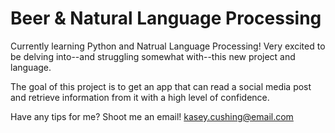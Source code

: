 # Beer & Natural Language Processing

Currently learning Python and Natrual Language Processing! Very excited to be delving into--and struggling somewhat with--this new project and language.

The goal of this project is to get an app that can read a social media post and retrieve information from it with a high level of confidence.

Have any tips for me? Shoot me an email! kasey.cushing@email.com
